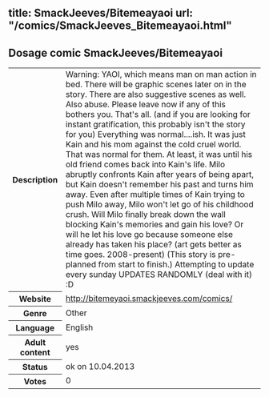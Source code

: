 title: SmackJeeves/Bitemeayaoi
url: "/comics/SmackJeeves_Bitemeayaoi.html"
---
Dosage comic SmackJeeves/Bitemeayaoi
-----------------------------------------

<table class="comicinfo">
<tr>
<th>Description</th><td>Warning: YAOI, which means man on man action in bed. There will be graphic scenes later on in the story. There are also suggestive scenes as well. Also abuse. Please leave now if any of this bothers you. That's all. (and if you are looking for instant gratification, this probably isn't the story for you) Everything was normal....ish. It was just Kain and his mom against the cold cruel world. That was normal for them. At least, it was until his old friend comes back into Kain's life. Milo abruptly confronts Kain after years of being apart, but Kain doesn't remember his past and turns him away. Even after multiple times of Kain trying to push Milo away, Milo won't let go of his childhood crush. Will Milo finally break down the wall blocking Kain's memories and gain his love? Or will he let his love go because someone else already has taken his place? (art gets better as time goes. 2008-present) (This story is pre-planned from start to finish.) Attempting to update every sunday UPDATES RANDOMLY (deal with it) :D</td>
</tr>
<tr>
<th>Website</th><td><a href="http://bitemeyaoi.smackjeeves.com/comics/">http://bitemeyaoi.smackjeeves.com/comics/</a></td>
</tr>
<tr>
<th>Genre</th><td>Other</td>
</tr>
<tr>
<th>Language</th><td>English</td>
</tr>
<tr>
<th>Adult content</th><td>yes</td>
</tr>
<tr>
<th>Status</th><td>ok on 10.04.2013</td>
</tr>
<tr>
<th>Votes</th><td>0</div></td>
</tr>
</table>
